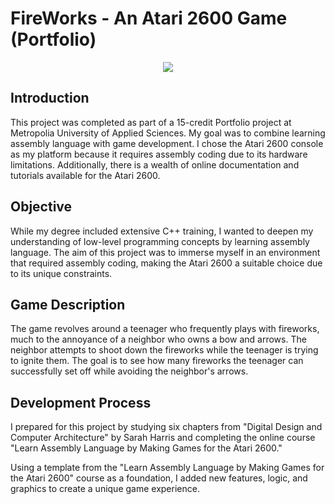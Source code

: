 # FireWorks - An Atari 2600 Game (Portfolio)


<p align="center">
    <img src="./Portfolio/gif_demo.png">
</p>


## Introduction
This project was completed as part of a 15-credit Portfolio project at Metropolia University of Applied Sciences. My goal was to combine learning assembly language with game development. I chose the Atari 2600 console as my platform because it requires assembly coding due to its hardware limitations. Additionally, there is a wealth of online documentation and tutorials available for the Atari 2600.


## Objective
While my degree included extensive C++ training, I wanted to deepen my understanding of low-level programming concepts by learning assembly language. The aim of this project was to immerse myself in an environment that required assembly coding, making the Atari 2600 a suitable choice due to its unique constraints.


## Game Description
The game revolves around a teenager who frequently plays with fireworks, much to the annoyance of a neighbor who owns a bow and arrows. The neighbor attempts to shoot down the fireworks while the teenager is trying to ignite them. The goal is to see how many fireworks the teenager can successfully set off while avoiding the neighbor's arrows.

## Development Process
I prepared for this project by studying six chapters from "Digital Design and Computer Architecture" by Sarah Harris and completing the online course "Learn Assembly Language by Making Games for the Atari 2600."

Using a template from the "Learn Assembly Language by Making Games for the Atari 2600" course as a foundation, I added new features, logic, and graphics to create a unique game experience.





